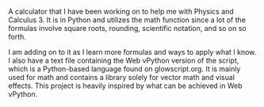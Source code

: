 A calculator that I have been working on to help me with Physics and Calculus 3. It is in Python and utilizes the math function since a lot of the formulas involve square roots, rounding, scientific notation, and so on so forth.

I am adding on to it as I learn more formulas and ways to apply what I know. I also have a text file containing the Web vPython version of the script, which is a Python-based language found on glowscript.org. It is mainly used for math and contains a library solely for vector math and visual effects. This project is heavily inspired by what can be achieved in Web vPython.
